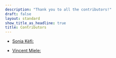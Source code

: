 ```yaml
---
description: "Thank you to all the contributors!"
draft: false
layout: standard
show_title_as_headline: true
title: Contributors
---
```


+ [Sonia Kéfi:](https://skefi.github.io/) 

+ [Vincent Miele:](https://vmiele.gitlab.io/) 